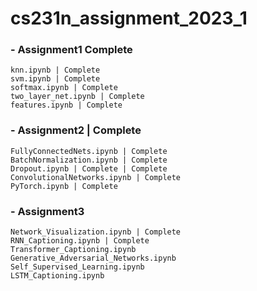 # cs231n_assignment_2023_1

### - Assignment1 Complete
    knn.ipynb | Complete
    svm.ipynb | Complete
    softmax.ipynb | Complete
    two_layer_net.ipynb | Complete
    features.ipynb | Complete
### - Assignment2 | Complete
    FullyConnectedNets.ipynb | Complete
    BatchNormalization.ipynb | Complete
    Dropout.ipynb | Complete | Complete
    ConvolutionalNetworks.ipynb | Complete
    PyTorch.ipynb | Complete
### - Assignment3
    Network_Visualization.ipynb | Complete
    RNN_Captioning.ipynb | Complete
    Transformer_Captioning.ipynb
    Generative_Adversarial_Networks.ipynb
    Self_Supervised_Learning.ipynb
    LSTM_Captioning.ipynb